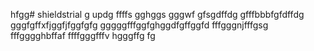 hfgg# shieldstrial
g
updg
ffffs
gghggs
gggwf
gfsgdffdg
gfffbbbfgfdffdg
gggfgffхfjggfjfggfgfg
gggggfffggfghggdfgffggfd
fffgggnjfffgsg
fffgggghbffaf
ffffgggfffv
hgggffg
fg
